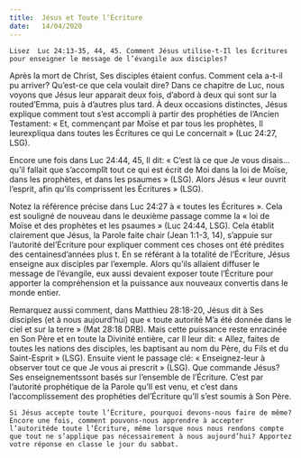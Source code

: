 ```yaml
---
title:  Jésus et Toute l‘Écriture
date:   14/04/2020
---
```


`Lisez  Luc 24:13-35, 44, 45. Comment Jésus utilise-t-Il les Écritures pour enseigner le message de l’évangile aux disciples?`

Après la mort de Christ, Ses disciples étaient confus. Comment cela a-t-il pu arriver? Qu’est-ce que cela voulait dire? Dans ce chapitre de Luc, nous voyons que Jésus leur apparait deux fois, d’abord à deux qui sont sur la routed’Emma, puis à d’autres plus tard. À deux occasions distinctes, Jésus explique comment tout s’est accompli à partir des prophéties de l’Ancien Testament: « Et, commençant par Moïse et par tous les prophètes, Il leurexpliqua dans toutes les Écritures ce qui Le concernait » (Luc 24:27, LSG).

Encore une fois dans Luc 24:44, 45, Il dit: « C’est là ce que Je vous disais... qu’il fallait que s’accomplît tout ce qui est écrit de Moi dans la loi de Moïse, dans les prophètes, et dans les psaumes » (LSG). Alors Jésus « leur ouvrit l’esprit, afin qu’ils comprissent les Écritures » (LSG).

Notez la référence précise dans Luc 24:27 à « toutes les Écritures ». Cela est souligné de nouveau dans le deuxième passage comme la « loi de Moïse et des prophètes et les psaumes » (Luc 24:44, LSG). Cela établit clairement que Jésus, la Parole faite chair (Jean 1:1-3, 14), s’appuie sur l’autorité del’Écriture pour expliquer comment ces choses ont été prédites des centainesd’années plus t. En se référant à la totalité de l’Écriture, Jésus enseigne aux disciples par l’exemple.  Alors qu’ils allaient diffuser le message de l’évangile, eux aussi devaient exposer toute l’Écriture pour apporter la compréhension et la puissance aux nouveaux convertis dans le monde entier.

Remarquez aussi comment, dans Matthieu 28:18-20, Jésus dit à Ses disciples (et à nous aujourd’hui) que « toute autorité M’a été donnée dans le ciel et sur la terre » (Mat 28:18 DRB). Mais cette puissance reste enracinée en Son Père et en toute la Divinité entière, car Il leur dit: « Allez,  faites de toutes les nations des disciples, les baptisant au nom du Père, du Fils et du Saint-Esprit » (LSG). Ensuite vient le passage clé: « Enseignez-leur à observer tout ce que Je vous ai prescrit » (LSG). Que commande Jésus? Ses enseignementssont basés sur l’ensemble de l’Écriture. C’est par l’autorité prophétique de la Parole qu’Il est venu, et c’est dans l’accomplissement des prophéties del’Écriture qu’Il s’est soumis à Son Père.

`Si Jésus accepte toute l’Écriture, pourquoi devons-nous faire de même? Encore une fois, comment pouvons-nous apprendre à accepter l’autoritéde toute l’Écriture, même lorsque nous nous rendons compte que tout ne s’applique pas nécessairement à nous aujourd’hui? Apportez votre réponse en classe le jour du sabbat.`
